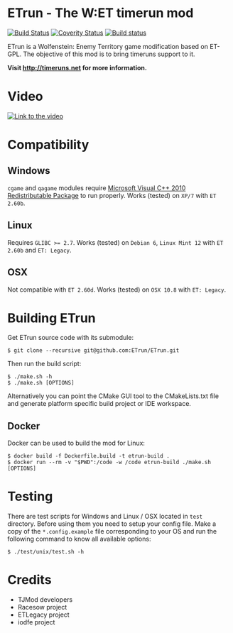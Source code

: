 ETrun - The W:ET timerun mod
============================

[![Build Status](https://travis-ci.org/ETrun/ETrun.png?branch=newstructure)](https://travis-ci.org/ETrun/ETrun)
[![Coverity Status](https://scan.coverity.com/projects/3689/badge.svg?flat=1)](https://scan.coverity.com/projects/3689)
[![Build status](https://ci.appveyor.com/api/projects/status/s1wyi7jotqyqm3s5?svg=true)](https://ci.appveyor.com/project/boutetnico/etrun)

ETrun is a Wolfenstein: Enemy Territory game modification based on ET-GPL.
The objective of this mod is to bring timeruns support to it.

**Visit http://timeruns.net for more information.**

Video
=====

[![Link to the video](http://img.youtube.com/vi/asMrNNIT0e0/0.jpg)](http://www.youtube.com/watch?v=asMrNNIT0e0)

Compatibility
=============

Windows
-------

`cgame` and `qagame` modules require [Microsoft Visual C++ 2010 Redistributable Package](http://www.microsoft.com/en-us/download/details.aspx?id=5555) to run properly.
Works (tested) on `XP/7` with `ET 2.60b`.

Linux
-----

Requires `GLIBC >= 2.7`.
Works (tested) on `Debian 6`, `Linux Mint 12` with `ET 2.60b` and `ET: Legacy`.

OSX
---

Not compatible with `ET 2.60d`.
Works (tested) on `OSX 10.8` with `ET: Legacy`.

Building ETrun
==============

Get ETrun source code with its submodule:

	$ git clone --recursive git@github.com:ETrun/ETrun.git

Then run the build script:

	$ ./make.sh -h
	$ ./make.sh [OPTIONS]

Alternatively you can point the CMake GUI tool to the CMakeLists.txt file and generate platform specific build project or IDE workspace.

Docker
------

Docker can be used to build the mod for Linux:

	$ docker build -f Dockerfile.build -t etrun-build .
	$ docker run --rm -v "$PWD":/code -w /code etrun-build ./make.sh [OPTIONS]

Testing
=======

There are test scripts for Windows and Linux / OSX located in `test` directory.
Before using them you need to setup your config file. Make a copy of the `*.config.example` file corresponding to your OS and run the following command to know all available options:

	$ ./test/unix/test.sh -h

Credits
=======

* TJMod developers
* Racesow project
* ETLegacy project
* iodfe project
